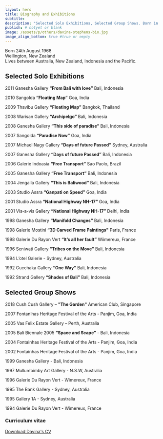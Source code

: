 ```yaml
---
layout: hero
title: Biography and Exhibitions
subtitle:
description: "Selected Solo Exhibitions, Selected Group Shows. Born in Wellington, New Zealand, Davina has been living between Australia, Indonesia and the Pacific. She exibited in Thailand, Brasil, Usa, India, Singapore, France, Indonesia and Australia."
publish: # notyet or blank
image: /assets/p/others/davina-stephens-bio.jpg
image_align_bottom: true #true or empty
---
```


Born 24th August 1968  
Wellington, New Zealand  
Lives between Australia, New Zealand, Indonesia and the Pacific.


## Selected Solo Exhibitions

2011 Ganesha Gallery **“From Bali with love”** Bali, Indonesia

2010 Sangolda **“Floating Map”** Goa, India

2009 Thavibu Gallery **“Floating Map”** Bangkok, Thailand

2008 Warisan Gallery **“Archipelgo”** Bali, Indonesia

2008 Ganesha Gallery **“This side of paradise”** Bali, Indonesia

2007 Sangolda **“Paradise Now”** Goa, India

2007 Michael Nagy Gallery **“Days of future Passed”** Sydney, Australia

2007 Ganesha Gallery **“Days of future Passed”** Bali, Indonesia

2006 Galerie Indoasia **“Free Transport”** Sao Paolo, Brazil

2005 Ganesha Gallery **“Free Transport”** Bali, Indonesia

2004 Jengalla Gallery **“This is Baliwood”** Bali, Indonesia

2003 Studio Assra **“Ganpati on Speed”** Goa, India

2001 Studio Assra **“National Highway NH-17”** Goa, India

2001 Vis-a-vis Gallery **“National Highway NH-17”** Delhi, India

1998 Ganesha Gallery **“Manifold Changes”** Bali, Indonesia

1998 Galerie Mostini **“3D Carved Frame Paintings"** Paris, France

1998 Galerie Du Rayon Vert **“It’s all her fault”** Wiimereux, France

1996 Seniwati Gallery **“Tribes on the Move”** Bali, Indonesia

1994 L’otel Galerie - Sydney, Australia

1992 Gucchaka Gallery **“One Way”** Bali, Indonesia

1992 Strand Gallery **“Shades of Bali”** Bali, Indonesia


## Selected Group Shows

2018 Cush Cush Gallery – **"The Garden"** American Club, Singapore

2007 Fontanihas Heritage Festival of the Arts - Panjim, Goa, India

2005 Vas Felix Estate Gallery – Perth, Australia

2005 Bali Biennale 2005 **“Space and Scape”** - Bali, Indonesia

2004 Fontainhas Heritage Festival of the Arts - Panjim, Goa, India

2002 Fontainhas Heritage Festival of the Arts - Panjim, Goa, India

1999 Ganesha Gallery - Bali, Indonesia

1997 Mullumbimby Art Gallery - N.S.W, Australia

1996 Galerie Du Rayon Vert - Wimereux, France

1995 The Bank Gallery - Sydney, Australia

1995 Gallery 1A - Sydney, Australia

1994 Galerie Du Rayon Vert - Wimereux, France



### Curriculum vitae

[Download Davina's CV](https://davinastephens.com/assets/pdf/Davina-Stephens-cv.pdf)
